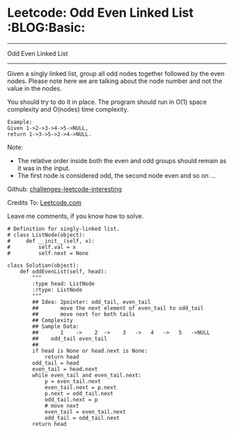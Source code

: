 # Leetcode: Odd Even Linked List     :BLOG:Basic:


---

Odd Even Linked List  

---

Given a singly linked list, group all odd nodes together followed by the even nodes. Please note here we are talking about the node number and not the value in the nodes.  

You should try to do it in place. The program should run in O(1) space complexity and O(nodes) time complexity.  

    Example:
    Given 1->2->3->4->5->NULL,
    return 1->3->5->2->4->NULL.

Note:  
-   The relative order inside both the even and odd groups should remain as it was in the input.
-   The first node is considered odd, the second node even and so on ...

Github: [challenges-leetcode-interesting](https://github.com/DennyZhang/challenges-leetcode-interesting/tree/master/odd-even-linked-list)  

Credits To: [Leetcode.com](https://leetcode.com/problems/odd-even-linked-list/description/)  

Leave me comments, if you know how to solve.  

    # Definition for singly-linked list.
    # class ListNode(object):
    #     def __init__(self, x):
    #         self.val = x
    #         self.next = None
    
    class Solution(object):
        def oddEvenList(self, head):
            """
            :type head: ListNode
            :rtype: ListNode
            """
            ## Idea: 2pointer: odd_tail, even_tail
            ##       move the next element of even_tail to odd_tail
            ##       move next for both tails
            ## Complexity
            ## Sample Data:
            ##       1    ->    2  ->    3   ->   4   ->   5   ->NULL
            ##    odd_tail even_tail
            ##
            if head is None or head.next is None:
                return head
            odd_tail = head
            even_tail = head.next
            while even_tail and even_tail.next:
                p = even_tail.next
                even_tail.next = p.next
                p.next = odd_tail.next
                odd_tail.next = p
                # move next
                even_tail = even_tail.next
                odd_tail = odd_tail.next
            return head